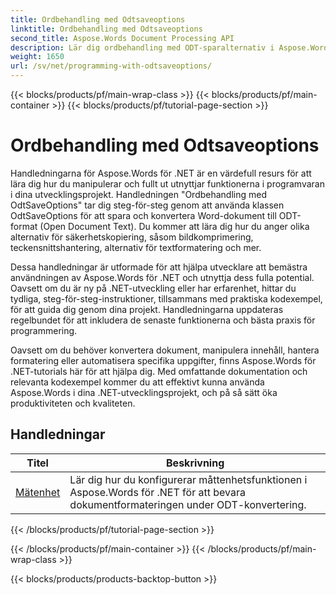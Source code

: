 ```yaml
---
title: Ordbehandling med Odtsaveoptions
linktitle: Ordbehandling med Odtsaveoptions
second_title: Aspose.Words Document Processing API
description: Lär dig ordbehandling med ODT-sparalternativ i Aspose.Words för .NET. Detaljerade tutorials med exempelkod för att spara Word-dokument i ODT-format.
weight: 1650
url: /sv/net/programming-with-odtsaveoptions/
---
```


{{< blocks/products/pf/main-wrap-class >}}
{{< blocks/products/pf/main-container >}}
{{< blocks/products/pf/tutorial-page-section >}}

# Ordbehandling med Odtsaveoptions

Handledningarna för Aspose.Words för .NET är en värdefull resurs för att lära dig hur du manipulerar och fullt ut utnyttjar funktionerna i programvaran i dina utvecklingsprojekt. Handledningen "Ordbehandling med OdtSaveOptions" tar dig steg-för-steg genom att använda klassen OdtSaveOptions för att spara och konvertera Word-dokument till ODT-format (Open Document Text). Du kommer att lära dig hur du anger olika alternativ för säkerhetskopiering, såsom bildkomprimering, teckensnittshantering, alternativ för textformatering och mer.

Dessa handledningar är utformade för att hjälpa utvecklare att bemästra användningen av Aspose.Words för .NET och utnyttja dess fulla potential. Oavsett om du är ny på .NET-utveckling eller har erfarenhet, hittar du tydliga, steg-för-steg-instruktioner, tillsammans med praktiska kodexempel, för att guida dig genom dina projekt. Handledningarna uppdateras regelbundet för att inkludera de senaste funktionerna och bästa praxis för programmering.

Oavsett om du behöver konvertera dokument, manipulera innehåll, hantera formatering eller automatisera specifika uppgifter, finns Aspose.Words för .NET-tutorials här för att hjälpa dig. Med omfattande dokumentation och relevanta kodexempel kommer du att effektivt kunna använda Aspose.Words i dina .NET-utvecklingsprojekt, och på så sätt öka produktiviteten och kvaliteten.

 ## Handledningar
| Titel | Beskrivning |
| --- | --- |
| [Mätenhet](./measure-unit/) | Lär dig hur du konfigurerar måttenhetsfunktionen i Aspose.Words för .NET för att bevara dokumentformateringen under ODT-konvertering. |
{{< /blocks/products/pf/tutorial-page-section >}}

{{< /blocks/products/pf/main-container >}}
{{< /blocks/products/pf/main-wrap-class >}}

{{< blocks/products/products-backtop-button >}}
